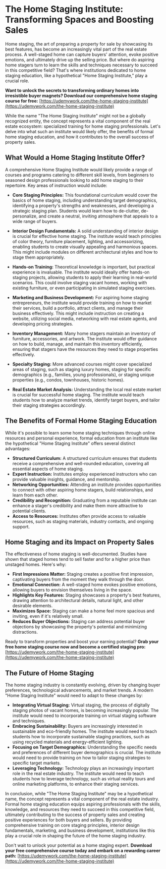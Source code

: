 # The Home Staging Institute: Transforming Spaces and Boosting Sales

Home staging, the art of preparing a property for sale by showcasing its best features, has become an increasingly vital part of the real estate process.  A well-staged home can capture buyers' attention, evoke positive emotions, and ultimately drive up the selling price.  But where do aspiring home stagers turn to learn the skills and techniques necessary to succeed in this competitive field?  That's where institutions dedicated to home staging education, like a hypothetical "Home Staging Institute," play a crucial role.

**Want to unlock the secrets to transforming ordinary homes into irresistible buyer magnets? Download our comprehensive home staging course for free:**  [https://udemywork.com/the-home-staging-institute](https://udemywork.com/the-home-staging-institute)

While the name "The Home Staging Institute" might not be a globally recognized entity, the concept represents a vital component of the real estate ecosystem: specialized training for home staging professionals. Let's delve into what such an institute would likely offer, the benefits of formal home staging education, and how it contributes to the overall success of property sales.

## What Would a Home Staging Institute Offer?

A comprehensive Home Staging Institute would likely provide a range of courses and programs catering to different skill levels, from beginners to seasoned design professionals looking to add home staging to their repertoire. Key areas of instruction would include:

*   **Core Staging Principles:** This foundational curriculum would cover the basics of home staging, including understanding target demographics, identifying a property's strengths and weaknesses, and developing a strategic staging plan. Students would learn how to de-clutter, de-personalize, and create a neutral, inviting atmosphere that appeals to a wide range of buyers.

*   **Interior Design Fundamentals:**  A solid understanding of interior design is crucial for effective home staging.  The institute would teach principles of color theory, furniture placement, lighting, and accessorizing, enabling students to create visually appealing and harmonious spaces.  This might include modules on different architectural styles and how to stage them appropriately.

*   **Hands-on Training:** Theoretical knowledge is important, but practical experience is invaluable. The institute would ideally offer hands-on staging projects, allowing students to apply their learning in real-world scenarios. This could involve staging vacant homes, working with existing furniture, or even participating in simulated staging exercises.

*   **Marketing and Business Development:**  For aspiring home staging entrepreneurs, the institute would provide training on how to market their services, build a portfolio, attract clients, and manage their business effectively. This might include instruction on creating a website, utilizing social media, networking with real estate agents, and developing pricing strategies.

*   **Inventory Management:** Many home stagers maintain an inventory of furniture, accessories, and artwork. The institute would offer guidance on how to build, manage, and maintain this inventory efficiently, ensuring that stagers have the resources they need to stage properties effectively.

*   **Specialty Staging:** More advanced courses might cover specialized areas of staging, such as staging luxury homes, staging for specific demographics (e.g., families, young professionals), or staging unique properties (e.g., condos, townhouses, historic homes).

*   **Real Estate Market Analysis:**  Understanding the local real estate market is crucial for successful home staging.  The institute would teach students how to analyze market trends, identify target buyers, and tailor their staging strategies accordingly.

## The Benefits of Formal Home Staging Education

While it's possible to learn some home staging techniques through online resources and personal experience, formal education from an institute like the hypothetical "Home Staging Institute" offers several distinct advantages:

*   **Structured Curriculum:** A structured curriculum ensures that students receive a comprehensive and well-rounded education, covering all essential aspects of home staging.
*   **Expert Instruction:** Institutes employ experienced instructors who can provide valuable insights, guidance, and mentorship.
*   **Networking Opportunities:**  Attending an institute provides opportunities to connect with other aspiring home stagers, build relationships, and learn from each other.
*   **Credibility and Recognition:**  Graduating from a reputable institute can enhance a stager's credibility and make them more attractive to potential clients.
*   **Access to Resources:**  Institutes often provide access to valuable resources, such as staging materials, industry contacts, and ongoing support.

## Home Staging and its Impact on Property Sales

The effectiveness of home staging is well-documented. Studies have shown that staged homes tend to sell faster and for a higher price than unstaged homes. Here's why:

*   **First Impressions Matter:** Staging creates a positive first impression, captivating buyers from the moment they walk through the door.
*   **Emotional Connection:**  A well-staged home evokes positive emotions, allowing buyers to envision themselves living in the space.
*   **Highlights Key Features:**  Staging showcases a property's best features, drawing attention to architectural details, natural light, and other desirable elements.
*   **Maximizes Space:**  Staging can make a home feel more spacious and inviting, even if it's relatively small.
*   **Reduces Buyer Objections:**  Staging can address potential buyer objections by showcasing the property's potential and minimizing distractions.

Ready to transform properties and boost your earning potential?  **Grab your free home staging course now and become a certified staging pro:** [https://udemywork.com/the-home-staging-institute](https://udemywork.com/the-home-staging-institute)

## The Future of Home Staging

The home staging industry is constantly evolving, driven by changing buyer preferences, technological advancements, and market trends. A modern "Home Staging Institute" would need to adapt to these changes by:

*   **Integrating Virtual Staging:** Virtual staging, the process of digitally staging photos of vacant homes, is becoming increasingly popular. The institute would need to incorporate training on virtual staging software and techniques.
*   **Embracing Sustainability:**  Buyers are increasingly interested in sustainable and eco-friendly homes. The institute would need to teach students how to incorporate sustainable staging practices, such as using recycled materials and energy-efficient lighting.
*   **Focusing on Target Demographics:** Understanding the specific needs and preferences of different buyer demographics is crucial. The institute would need to provide training on how to tailor staging strategies to specific target markets.
*   **Leveraging Technology:**  Technology plays an increasingly important role in the real estate industry. The institute would need to teach students how to leverage technology, such as virtual reality tours and online marketing platforms, to enhance their staging services.

In conclusion, while "The Home Staging Institute" may be a hypothetical name, the concept represents a vital component of the real estate industry. Formal home staging education equips aspiring professionals with the skills, knowledge, and resources they need to succeed in this competitive field, ultimately contributing to the success of property sales and creating positive experiences for both buyers and sellers. By providing comprehensive training on core staging principles, interior design fundamentals, marketing, and business development, institutions like this play a crucial role in shaping the future of the home staging industry.

Don't wait to unlock your potential as a home staging expert. **Download your free comprehensive course today and embark on a rewarding career path:** [https://udemywork.com/the-home-staging-institute](https://udemywork.com/the-home-staging-institute)
